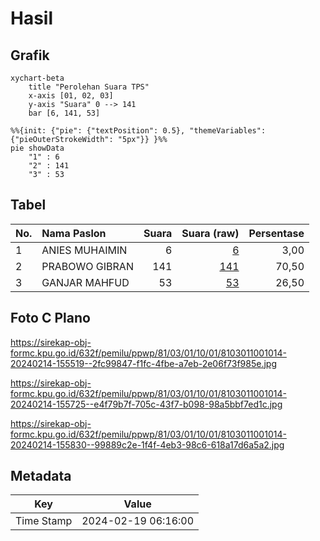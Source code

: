 # Hasil

## Grafik

```mermaid
xychart-beta
    title "Perolehan Suara TPS"
    x-axis [01, 02, 03]
    y-axis "Suara" 0 --> 141
    bar [6, 141, 53]
```

```mermaid
%%{init: {"pie": {"textPosition": 0.5}, "themeVariables": {"pieOuterStrokeWidth": "5px"}} }%%
pie showData
    "1" : 6
    "2" : 141
    "3" : 53
```

## Tabel

| No. | Nama Paslon    | Suara | Suara (raw) | Persentase |
|:--- |:-------------- | -----:| -----------:| ----------:|
| 1   | ANIES MUHAIMIN | 6     | [6][p-1]    | 3,00       |
| 2   | PRABOWO GIBRAN | 141   | [141][p-2]  | 70,50      |
| 3   | GANJAR MAHFUD  | 53    | [53][p-3]   | 26,50      |


[p-1]: https://github.com/gigit-pemilu/pemilu-2024-81-maluku/blob/main/pilpres/hitung-suara/sub/81-maluku/sub/03-kepulauan-tanimbar/sub/01-tanimbar-selatan/sub/1001-saumlaki/sub/014-tps/sub/paslon-1.txt
[p-2]: https://github.com/gigit-pemilu/pemilu-2024-81-maluku/blob/main/pilpres/hitung-suara/sub/81-maluku/sub/03-kepulauan-tanimbar/sub/01-tanimbar-selatan/sub/1001-saumlaki/sub/014-tps/sub/paslon-2.txt
[p-3]: https://github.com/gigit-pemilu/pemilu-2024-81-maluku/blob/main/pilpres/hitung-suara/sub/81-maluku/sub/03-kepulauan-tanimbar/sub/01-tanimbar-selatan/sub/1001-saumlaki/sub/014-tps/sub/paslon-3.txt

## Foto C Plano

https://sirekap-obj-formc.kpu.go.id/632f/pemilu/ppwp/81/03/01/10/01/8103011001014-20240214-155519--2fc99847-f1fc-4fbe-a7eb-2e06f73f985e.jpg

https://sirekap-obj-formc.kpu.go.id/632f/pemilu/ppwp/81/03/01/10/01/8103011001014-20240214-155725--e4f79b7f-705c-43f7-b098-98a5bbf7ed1c.jpg

https://sirekap-obj-formc.kpu.go.id/632f/pemilu/ppwp/81/03/01/10/01/8103011001014-20240214-155830--99889c2e-1f4f-4eb3-98c6-618a17d6a5a2.jpg


## Metadata

| Key        | Value               |
| ---------- | ------------------- |
| Time Stamp | 2024-02-19 06:16:00 |




